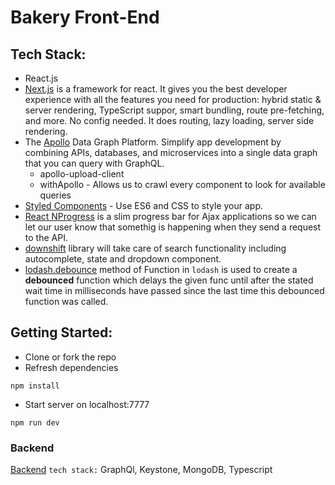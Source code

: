# Bakery Front-End

## Tech Stack:

- React.js
- [Next.js](https://nextjs.org/) is a framework for react. It gives you the best developer experience with all the features you need for production: hybrid static & server rendering, TypeScript suppor, smart bundling, route pre-fetching, and more. No config needed. It does routing, lazy loading, server side rendering.
- The [Apollo](https://www.apollographql.com/) Data Graph Platform. Simplify app development by combining APIs, databases, and microservices into a single data graph that you can query with GraphQL.
  - apollo-upload-client
  - withApollo - Allows us to crawl every component to look for available queries
- [Styled Components](https://styled-components.com/) - Use ES6 and CSS to style your app.
- [React NProgress](https://www.npmjs.com/package/react-nprogress) is a slim progress bar for Ajax applications so we can let our user know that somethig is happening when they send a request to the API.
- [downshift](https://www.npmjs.com/package/downshift) library will take care of search functionality including autocomplete, state and dropdown component.
- [lodash.debounce](https://www.npmjs.com/package/lodash.debounce) method of Function in `lodash` is used to create a <strong>debounced</strong> function which delays the given func until after the stated wait time in milliseconds have passed since the last time this debounced function was called.

## Getting Started:

- Clone or fork the repo
- Refresh dependencies

```
npm install
```

- Start server on localhost:7777

```
npm run dev
```

### Backend

[Backend](https://github.com/SandraCoburn/graphql-backend) `tech stack:` GraphQl, Keystone, MongoDB, Typescript
